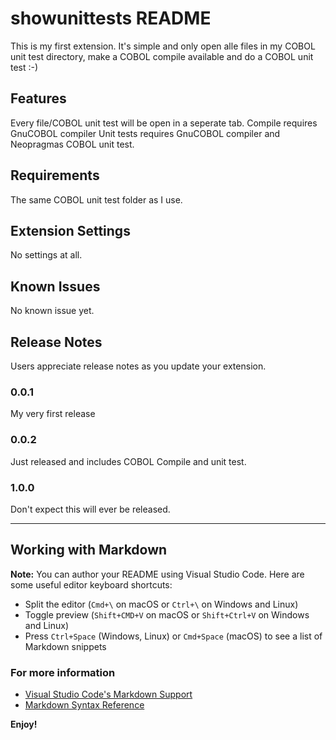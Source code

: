 # showunittests README

This is my first extension. It's simple and only open alle files in my COBOL unit test directory, make a COBOL compile available and do a COBOL unit test :-)

## Features

Every file/COBOL unit test will be open in a seperate tab.
Compile requires GnuCOBOL compiler
Unit tests requires GnuCOBOL compiler and Neopragmas COBOL unit test.

## Requirements

The same COBOL unit test folder as I use.

## Extension Settings

No settings at all.

## Known Issues

No known issue yet.

## Release Notes

Users appreciate release notes as you update your extension.

### 0.0.1

My very first release

### 0.0.2

Just released and includes COBOL Compile and unit test.

### 1.0.0

Don't expect this will ever be released.

-----------------------------------------------------------------------------------------------------------

## Working with Markdown

**Note:** You can author your README using Visual Studio Code.  Here are some useful editor keyboard shortcuts:

* Split the editor (`Cmd+\` on macOS or `Ctrl+\` on Windows and Linux)
* Toggle preview (`Shift+CMD+V` on macOS or `Shift+Ctrl+V` on Windows and Linux)
* Press `Ctrl+Space` (Windows, Linux) or `Cmd+Space` (macOS) to see a list of Markdown snippets

### For more information

* [Visual Studio Code's Markdown Support](http://code.visualstudio.com/docs/languages/markdown)
* [Markdown Syntax Reference](https://help.github.com/articles/markdown-basics/)

**Enjoy!**
